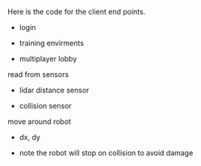Here is the code for the client end points.

- login

- training envirments

- multiplayer lobby

read from sensors

- lidar distance sensor

- collision sensor

move around robot

- dx, dy

- note the robot will stop on collision to avoid damage

